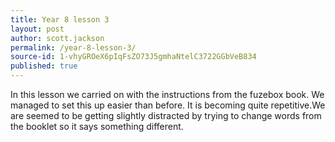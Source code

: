 ```yaml
---
title: Year 8 lesson 3
layout: post
author: scott.jackson
permalink: /year-8-lesson-3/
source-id: 1-vhyGROeX6pIqFsZO73J5gmhaNtelC3722GGbVeB834
published: true
---
```

In this lesson we carried on with the instructions from the fuzebox book. We managed to set this up easier than before. It is becoming quite repetitive.We are seemed to be getting slightly distracted by trying to change words from the booklet so it says something different.

